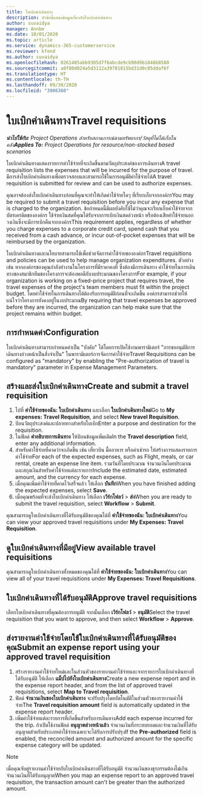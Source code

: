 ```yaml
---
title: ใบเบิกค่าเดินทาง
description: หัวข้อนี้แสดงข้อมูลเกี่ยวกับใบเบิกค่าเดินทาง
author: suvaidya
manager: Annbe
ms.date: 10/01/2020
ms.topic: article
ms.service: dynamics-365-customerservice
ms.reviewer: kfend
ms.author: suvaidya
ms.openlocfilehash: 0261405abb9305d7f6abcde9cb90d9b184868580
ms.sourcegitcommit: a0f80d024a5d3112a39781815bd31d0c05ddaf6f
ms.translationtype: HT
ms.contentlocale: th-TH
ms.lasthandoff: 09/30/2020
ms.locfileid: "3906360"
---
```

# <a name="travel-requisitions"></a><span data-ttu-id="81692-103">ใบเบิกค่าเดินทาง</span><span class="sxs-lookup"><span data-stu-id="81692-103">Travel requisitions</span></span>

<span data-ttu-id="81692-104">_**นำไปใช้กับ:** Project Operations สำหรับสถานการณ์ตามทรัพยากร/วัสดุที่ไม่ได้เก็บในคลัง_</span><span class="sxs-lookup"><span data-stu-id="81692-104">_**Applies To:** Project Operations for resource/non-stocked based scenarios_</span></span>

<span data-ttu-id="81692-105">ใบเบิกค่าเดินทางแสดงรายการค่าใช้จ่ายที่จะเกิดขึ้นตามวัตถุประสงค์ของการเดินทาง</span><span class="sxs-lookup"><span data-stu-id="81692-105">A travel requisition lists the expenses that will be incurred for the purpose of travel.</span></span> <span data-ttu-id="81692-106">มีการส่งใบเบิกค่าเดินทางเพื่อตรวจสอบและสามารถใช้ในการอนุมัติค่าใช้จ่ายได้</span><span class="sxs-lookup"><span data-stu-id="81692-106">A travel requisition is submitted for review and can be used to authorize expenses.</span></span>

<span data-ttu-id="81692-107">คุณอาจต้องส่งใบเบิกค่าเดินทางก่อนที่คุณจะทำให้เกิดค่าใช้จ่ายใดๆ ที่เรียกเก็บจากองค์กร</span><span class="sxs-lookup"><span data-stu-id="81692-107">You may be required to submit a travel requisition before you incur any expense that is charged to the organization.</span></span> <span data-ttu-id="81692-108">ข้อกำหนดนี้มีผลบังคับใช้ไม่ว่าคุณจะเรียกเก็บค่าใช้จ่ายจากบัตรเครดิตขององค์กร ใช้จ่ายเงินสดที่คุณได้รับจากการเบิกเงินสดล่วงหน้า หรือต้องเสียค่าใช้จ่ายนอกวงเงินซึ่งจะมีการเบิกคืนจากองค์กร</span><span class="sxs-lookup"><span data-stu-id="81692-108">This requirement applies, regardless of whether you charge expenses to a corporate credit card, spend cash that you received from a cash advance, or incur out-of-pocket expenses that will be reimbursed by the organization.</span></span>

<span data-ttu-id="81692-109">ใบเบิกค่าเดินทางและนโยบายสามารถใช้เพื่อช่วยจัดการค่าใช้จ่ายขององค์กร</span><span class="sxs-lookup"><span data-stu-id="81692-109">Travel requisitions and policies can be used to help manage organization expenditures.</span></span> <span data-ttu-id="81692-110">ตัวอย่างเช่น หากองค์กรของคุณกำลังทำงานในโครงการที่มีราคาคงที่ ซึ่งต้องมีการเดินทาง ค่าใช้จ่ายในการเดินทางของสมาชิกทีมของโครงการจะต้องพอดีกับงบประมาณของโครงการ</span><span class="sxs-lookup"><span data-stu-id="81692-110">For example, if your organization is working on a fixed-price project that requires travel, the travel expenses of the project's team members must fit within the project budget.</span></span> <span data-ttu-id="81692-111">โดยค่าใช้จ่ายในการเดินทางได้ต้องรับการอนุมัติก่อนที่จะเกิดขึ้น องค์กรสามารถช่วยให้แน่ใจว่าโครงการยังคงอยู่ในงบประมาณ</span><span class="sxs-lookup"><span data-stu-id="81692-111">By requiring that travel expenses be approved before they are incurred, the organization can help make sure that the project remains within budget.</span></span>

## <a name="configuration"></a><span data-ttu-id="81692-112">การกำหนดค่า</span><span class="sxs-lookup"><span data-stu-id="81692-112">Configuration</span></span> 

<span data-ttu-id="81692-113">ใบเบิกค่าเดินทางสามารถกำหนดค่าเป็น "บังคับ" ได้โดยการเปิดใช้งานพารามิเตอร์ "การขออนุมัติการเดินทางล่วงหน้าเป็นสิ่งจำเป็น" ในพารามิเตอร์การจัดการค่าใช้จ่าย</span><span class="sxs-lookup"><span data-stu-id="81692-113">Travel Requisitions can be configured as "mandatory" by enabling the "Pre-authorization of travel is mandatory" parameter in Expense Management Parameters.</span></span> 

## <a name="create-and-submit-a-travel-requisition"></a><span data-ttu-id="81692-114">สร้างและส่งใบเบิกค่าเดินทาง</span><span class="sxs-lookup"><span data-stu-id="81692-114">Create and submit a travel requisition</span></span>

1. <span data-ttu-id="81692-115">ไปที่ **ค่าใช้จ่ายของฉัน: ใบเบิกค่าเดินทาง** และเลือก **ใบเบิกค่าเดินทางใหม่**</span><span class="sxs-lookup"><span data-stu-id="81692-115">Go to **My expenses: Travel Requisition**, and select **New travel Requisition**.</span></span>
2. <span data-ttu-id="81692-116">ป้อนวัตถุประสงค์และปลายทางสำหรับใบเบิก</span><span class="sxs-lookup"><span data-stu-id="81692-116">Enter a purpose and destination for the requisition.</span></span>
3. <span data-ttu-id="81692-117">ในฟิลด์ **คำอธิบายการเดินทาง** ให้ป้อนข้อมูลเพิ่มเติม</span><span class="sxs-lookup"><span data-stu-id="81692-117">In the  **Travel description** field, enter any additional information.</span></span> 
4. <span data-ttu-id="81692-118">สำหรับค่าใช้จ่ายที่คาดว่าจะเกิดขึ้น เช่น เที่ยวบิน มื้ออาหาร หรือค่าเช่ารถ ให้สร้างการแสดงรายการค่าใช้จ่าย</span><span class="sxs-lookup"><span data-stu-id="81692-118">For each of the expected expenses, such as Flight, meals, or car rental, create an expense line item.</span></span> <span data-ttu-id="81692-119">รวมวันที่โดยประมาณ จำนวนเงินโดยประมาณ และสกุลเงินสำหรับค่าใช้จ่ายแต่ละรายการ</span><span class="sxs-lookup"><span data-stu-id="81692-119">Include the estimated date, estimated amount, and the currency for each expense.</span></span> 
5. <span data-ttu-id="81692-120">เมื่อคุณเพิ่มค่าใช้จ่ายที่คาดไว้เสร็จแล้ว ให้เลือก **บันทึก**</span><span class="sxs-lookup"><span data-stu-id="81692-120">When you have finished adding the expected expenses, select **Save**.</span></span>
6. <span data-ttu-id="81692-121">เมื่อคุณพร้อมที่จะส่งใบเบิกค่าเดินทาง ให้เลือก **เวิร์กโฟลว์** > **ส่ง**</span><span class="sxs-lookup"><span data-stu-id="81692-121">When you are ready to submit the travel requisition, select **Workflow** > **Submit**.</span></span>

<span data-ttu-id="81692-122">คุณสามารถดูใบเบิกค่าเดินทางที่ได้รับอนุมัติของคุณได้ที่ **ค่าใช้จ่ายของฉัน: ใบเบิกค่าเดินทาง**</span><span class="sxs-lookup"><span data-stu-id="81692-122">You can view your approved travel requisitions under **My Expenses: Travel Requisition**.</span></span> 

## <a name="view-available-travel-requisitions"></a><span data-ttu-id="81692-123">ดูใบเบิกค่าเดินทางที่มีอยู่</span><span class="sxs-lookup"><span data-stu-id="81692-123">View available travel requisitions</span></span>

<span data-ttu-id="81692-124">คุณสามารถดูใบเบิกค่าเดินทางทั้งหมดของคุณได้ที่ **ค่าใช้จ่ายของฉัน: ใบเบิกค่าเดินทาง**</span><span class="sxs-lookup"><span data-stu-id="81692-124">You can view all of your travel requisitions under **My Expenses: Travel Requisitions**.</span></span>

## <a name="approve-travel-requisitions"></a><span data-ttu-id="81692-125">ใบเบิกค่าเดินทางที่ได้รับอนุมัติ</span><span class="sxs-lookup"><span data-stu-id="81692-125">Approve travel requisitions</span></span>

<span data-ttu-id="81692-126">เลือกใบเบิกค่าเดินทางที่คุณต้องการอนุมัติ จากนั้นเลือก **เวิร์กโฟลว์** > **อนุมัติ**</span><span class="sxs-lookup"><span data-stu-id="81692-126">Select the travel requisition that you want to approve, and then select **Workflow** > **Approve**.</span></span>  

## <a name="submit-an-expense-report-using-your-approved-travel-requisition"></a><span data-ttu-id="81692-127">ส่งรายงานค่าใช้จ่ายโดยใช้ใบเบิกค่าเดินทางที่ได้รับอนุมัติของคุณ</span><span class="sxs-lookup"><span data-stu-id="81692-127">Submit an expense report using your approved travel requisition</span></span>

1. <span data-ttu-id="81692-128">สร้างรายงานค่าใช้จ่ายใหม่และในส่วนหัวของรายงานค่าใช้จ่ายและจากรายการใบเบิกค่าเดินทางที่ได้รับอนุมัติ ให้เลือก **แม็ปไปยังใบเบิกค่าเดินทาง**</span><span class="sxs-lookup"><span data-stu-id="81692-128">Create a new expense report and in the expense report header, and from the list of approved travel requisitions, select **Map to Travel requisition**.</span></span>
2. <span data-ttu-id="81692-129">ฟิลด์ **จำนวนเงินของใบเบิกค่าเดินทาง** จะปรับปรุงโดยอัตโนมัติในส่วนหัวของรายงานค่าใช้จ่าย</span><span class="sxs-lookup"><span data-stu-id="81692-129">The **Travel requisition amount** field is automatically updated in the expense report header.</span></span>
3. <span data-ttu-id="81692-130">เพิ่มค่าใช้จ่ายแต่ละรายการที่เกิดขึ้นสำหรับการเดินทาง</span><span class="sxs-lookup"><span data-stu-id="81692-130">Add each expense incurred for the trip.</span></span> <span data-ttu-id="81692-131">ถ้าเปิดใช้งานฟิลด์ **อนุญาตล่วงหน้าแล้ว** จำนวนเงินที่กระทบยอดและจำนวนเงินที่ได้รับอนุญาตสำหรับประเภทค่าใช้จ่ายเฉพาะจะได้รับการปรับปรุง</span><span class="sxs-lookup"><span data-stu-id="81692-131">If the **Pre-authorized** field is enabled, the reconciled amount and authorized amount for the specific expense category will be updated.</span></span>

> [!NOTE]
> <span data-ttu-id="81692-132">เมื่อคุณจับคู่รายงานค่าใช้จ่ายกับใบเบิกค่าเดินทางที่ได้รับอนุมัติ จำนวนเงินของธุรกรรมต้องไม่เกินจำนวนเงินที่ได้รับอนุญาต</span><span class="sxs-lookup"><span data-stu-id="81692-132">When you map an expense report to an approved travel requisition, the transaction amount can't be greater than the authorized amount.</span></span> 
